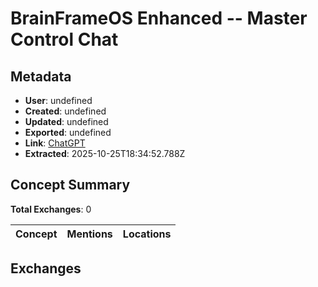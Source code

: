 # BrainFrameOS Enhanced -- Master Control Chat

## Metadata

- **User**: undefined
- **Created**: undefined
- **Updated**: undefined
- **Exported**: undefined
- **Link**: [ChatGPT](undefined)
- **Extracted**: 2025-10-25T18:34:52.788Z

## Concept Summary

**Total Exchanges**: 0

| Concept | Mentions | Locations |
|---------|----------|----------|

## Exchanges

